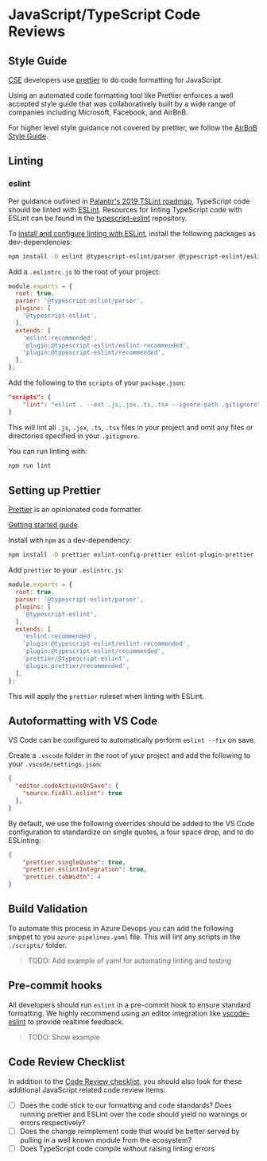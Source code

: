 # JavaScript/TypeScript Code Reviews

## Style Guide

[CSE](../../CSE.md) developers use [prettier](https://prettier.io/) to do code formatting for JavaScript.

Using an automated code formatting tool like Prettier enforces a well accepted style guide that was collaboratively built by a wide range of companies including Microsoft, Facebook, and AirBnB.

For higher level style guidance not covered by prettier, we follow the [AirBnB Style Guide](https://github.com/airbnb/javascript).

## Linting

### eslint

Per guidance outlined in [Palantir's 2019 TSLint roadmap](https://medium.com/palantir/tslint-in-2019-1a144c2317a9),
TypeScript code should be linted with [ESLint](https://github.com/eslint/eslint). Resources for
linting TypeScript code with ESLint can be found in the [typescript-eslint](https://github.com/typescript-eslint/typescript-eslint)
repository.

To [install and configure linting with ESLint](https://github.com/typescript-eslint/typescript-eslint/tree/master/docs/getting-started/linting),
install the following packages as dev-dependencies:

```bash
npm install -D eslint @typescript-eslint/parser @typescript-eslint/eslint-plugin
```

Add a `.eslintrc.js` to the root of your project:

```javascript
module.exports = {
  root: true,
  parser: '@typescript-eslint/parser',
  plugins: [
    '@typescript-eslint',
  ],
  extends: [
    'eslint:recommended',
    'plugin:@typescript-eslint/eslint-recommended',
    'plugin:@typescript-eslint/recommended',
  ],
};
```

Add the following to the `scripts` of your `package.json`:

```json
"scripts": {
    "lint": "eslint . --ext .js,.jsx,.ts,.tsx --ignore-path .gitignore"
}
```

This will lint all `.js`, `.jsx`, `.ts`, `.tsx` files in your project and omit any files or
directories specified in your `.gitignore`.

You can run linting with:

```bash
npm run lint
```

## Setting up Prettier

[Prettier](https://prettier.io/docs/en/) is an opinionated code formatter.

[Getting started guide](https://prettier.io/docs/en/integrating-with-linters.html).

Install with `npm` as a dev-dependency:

```bash
npm install -D prettier eslint-config-prettier eslint-plugin-prettier
```

Add `prettier` to your `.eslintrc.js`:

```javascript
module.exports = {
  root: true,
  parser: '@typescript-eslint/parser',
  plugins: [
    '@typescript-eslint',
  ],
  extends: [
    'eslint:recommended',
    'plugin:@typescript-eslint/eslint-recommended',
    'plugin:@typescript-eslint/recommended',
    'prettier/@typescript-eslint',
    'plugin:prettier/recommended',
  ],
};
```

This will apply the `prettier` ruleset when linting with ESLint.

## Autoformatting with VS Code

VS Code can be configured to automatically perform `eslint --fix` on save.

Create a `.vscode` folder in the root of your project and add the following to your
`.vscode/settings.json`:

```json
{
  "editor.codeActionsOnSave": {
    "source.fixAll.eslint": true
  },
}
```

By default, we use the following overrides should be added to the VS Code configuration to standardize on single quotes, a four space drop, and to do ESLinting:

```json
{
    "prettier.singleQuote": true,
    "prettier.eslintIntegration": true,
    "prettier.tabWidth": 4
}
```

## Build Validation

To automate this process in Azure Devops you can add the following snippet to you `azure-pipelines.yaml` file. This will lint any scripts in the `./scripts/` folder.

> TODO: Add example of yaml for automating linting and testing

## Pre-commit hooks

All developers should run `eslint` in a pre-commit hook to ensure standard formatting. We highly recommend using an editor integration like [vscode-eslint](https://github.com/Microsoft/vscode-eslint) to provide realtime feedback.

> TODO: Show example

## Code Review Checklist

In addition to the [Code Review checklist](../README.md), you should also look for these additional JavaScript related code review items:

* [ ] Does the code stick to our formatting and code standards? Does running prettier and ESLint over the code should yield no warnings or errors respectively?
* [ ] Does the change reimplement code that would be better served by pulling in a well known module from the ecosystem?
* [ ] Does TypeScript code compile without raising linting errors
